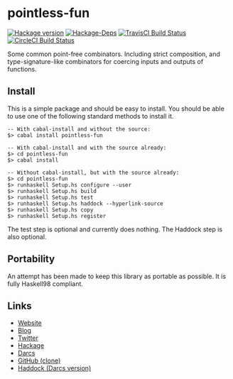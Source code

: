 pointless-fun
=============
[![Hackage version](https://img.shields.io/hackage/v/pointless-fun.svg?style=flat)](https://hackage.haskell.org/package/pointless-fun) 
[![Hackage-Deps](https://img.shields.io/hackage-deps/v/pointless-fun.svg?style=flat)](http://packdeps.haskellers.com/specific?package=pointless-fun)
[![TravisCI Build Status](https://img.shields.io/travis/wrengr/pointless-fun.svg?style=flat)](https://travis-ci.org/wrengr/pointless-fun) 
[![CircleCI Build Status](https://circleci.com/gh/wrengr/pointless-fun.svg?style=shield&circle-token=b57517657c556be6fd8fca92b843f9e4cffaf8d1)](https://circleci.com/gh/wrengr/pointless-fun)

Some common point-free combinators. Including strict composition,
and type-signature-like combinators for coercing inputs and outputs
of functions.


## Install

This is a simple package and should be easy to install. You should
be able to use one of the following standard methods to install it.

    -- With cabal-install and without the source:
    $> cabal install pointless-fun
    
    -- With cabal-install and with the source already:
    $> cd pointless-fun
    $> cabal install
    
    -- Without cabal-install, but with the source already:
    $> cd pointless-fun
    $> runhaskell Setup.hs configure --user
    $> runhaskell Setup.hs build
    $> runhaskell Setup.hs test
    $> runhaskell Setup.hs haddock --hyperlink-source
    $> runhaskell Setup.hs copy
    $> runhaskell Setup.hs register

The test step is optional and currently does nothing. The Haddock
step is also optional.


## Portability

An attempt has been made to keep this library as portable as possible.
It is fully Haskell98 compliant.


## Links

* [Website](http://cl.indiana.edu/~wren/)
* [Blog](http://winterkoninkje.dreamwidth.org/)
* [Twitter](https://twitter.com/wrengr)
* [Hackage](http://hackage.haskell.org/package/pointless-fun)
* [Darcs](http://code.haskell.org/~wren/pointless-fun)
* [GitHub (clone)](https://github.com/wrengr/pointless-fun)
* [Haddock (Darcs version)
    ](http://code.haskell.org/~wren/pointless-fun/dist/doc/html/pointless-fun)
